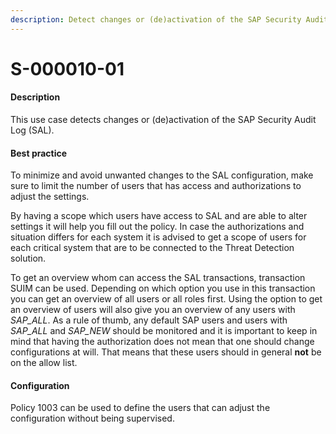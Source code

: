 ```yaml
---
description: Detect changes or (de)activation of the SAP Security Audit Log
---
```


# S-000010-01

#### Description

This use case detects changes or (de)activation of the SAP Security Audit Log (SAL).

#### Best practice

To minimize and avoid unwanted changes to the SAL configuration, make sure to limit the number of users that has access and authorizations to adjust the settings.

By having a scope which users have access to SAL and are able to alter settings it will help you fill out the policy. In case the authorizations and situation differs for each system it is advised to get a scope of users for each critical system that are to be connected to the Threat Detection solution.

To get an overview whom can access the SAL transactions, transaction SUIM can be used. Depending on which option you use in this transaction you can get an overview of all users or all roles first. Using the option to get an overview of users will also give you an overview of any users with _SAP\_ALL_. As a rule of thumb, any default SAP users and users with _SAP\_ALL_ and _SAP\_NEW_ should be monitored and it is important to keep in mind that having the authorization does not mean that one should change configurations at will. That means that these users should in general **not** be on the allow list.

#### Configuration

Policy 1003 can be used to define the users that can adjust the configuration without being supervised.
